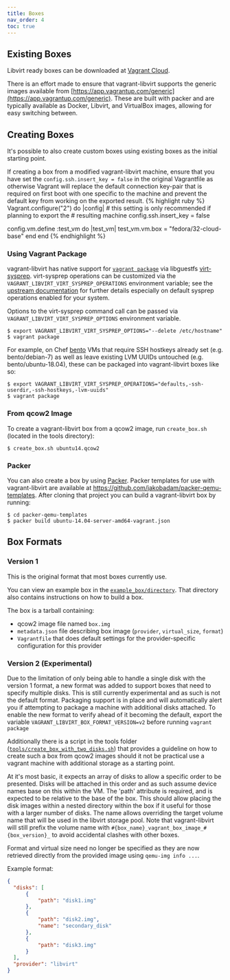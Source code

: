 ```yaml
---
title: Boxes
nav_order: 4
toc: true
---
```


## Existing Boxes

Libvirt ready boxes can be downloaded at
[Vagrant Cloud](https://app.vagrantup.com/boxes/search?provider=libvirt).

There is an effort made to ensure that vagrant-libvirt supports the generic images available
from [https://app.vagrantup.com/generic](https://app.vagrantup.com/generic). These are built with
packer and are typically available as Docker, Libvirt, and VirtualBox images, allowing for
easy switching between.

## Creating Boxes

It's possible to also create custom boxes using existing boxes as the initial
starting point.

<div class="info">
If creating a box from a modified vagrant-libvirt machine, ensure that you have set the
<code class="language-plaintext highlighter-rouge">config.ssh.insert_key = false</code>
in the original Vagrantfile as otherwise Vagrant will replace the default connection
key-pair that is required on first boot with one specific to the machine and prevent
the default key from working on the exported result.
{% highlight ruby %}
Vagrant.configure("2") do |config|
  # this setting is only recommended if planning to export the
  # resulting machine
  config.ssh.insert_key = false

  config.vm.define :test_vm do |test_vm|
    test_vm.vm.box = "fedora/32-cloud-base"
  end
end
{% endhighlight %}
</div>

### Using Vagrant Package

vagrant-libvirt has native support for [`vagrant
package`](https://www.vagrantup.com/docs/cli/package.html) via
libguestfs [virt-sysprep](http://libguestfs.org/virt-sysprep.1.html).
virt-sysprep operations can be customized via the
`VAGRANT_LIBVIRT_VIRT_SYSPREP_OPERATIONS` environment variable; see the
[upstream
documentation](http://libguestfs.org/virt-sysprep.1.html#operations) for
further details especially on default sysprep operations enabled for
your system.

Options to the virt-sysprep command call can be passed via
`VAGRANT_LIBVIRT_VIRT_SYSPREP_OPTIONS` environment variable.

```shell
$ export VAGRANT_LIBVIRT_VIRT_SYSPREP_OPTIONS="--delete /etc/hostname"
$ vagrant package
```

For example, on Chef [bento](https://github.com/chef/bento) VMs that
require SSH hostkeys already set (e.g. bento/debian-7) as well as leave
existing LVM UUIDs untouched (e.g. bento/ubuntu-18.04), these can be
packaged into vagrant-libvirt boxes like so:

```shell
$ export VAGRANT_LIBVIRT_VIRT_SYSPREP_OPERATIONS="defaults,-ssh-userdir,-ssh-hostkeys,-lvm-uuids"
$ vagrant package
```

### From qcow2 Image

To create a vagrant-libvirt box from a qcow2 image, run `create_box.sh`
(located in the tools directory):

```shell
$ create_box.sh ubuntu14.qcow2
```

### Packer

You can also create a box by using [Packer](https://packer.io). Packer
templates for use with vagrant-libvirt are available at
https://github.com/jakobadam/packer-qemu-templates. After cloning that project
you can build a vagrant-libvirt box by running:

```shell
$ cd packer-qemu-templates
$ packer build ubuntu-14.04-server-amd64-vagrant.json
```

## Box Formats

### Version 1

This is the original format that most boxes currently use.

You can view an example box in the
[`example_box/directory`](https://github.com/vagrant-libvirt/vagrant-libvirt/tree/master/example_box).
That directory also contains instructions on how to build a box.

The box is a tarball containing:

* qcow2 image file named `box.img`
* `metadata.json` file describing box image (`provider`, `virtual_size`,
  `format`)
* `Vagrantfile` that does default settings for the provider-specific
  configuration for this provider


### Version 2 (Experimental)

Due to the limitation of only being able to handle a single disk with the version 1 format, a new
format was added to support boxes that need to specify multiple disks. This is still currently
experimental and as such is not the default format. Packaging support is in place and will automatically
alert you if attempting to package a machine with additional disks attached. To enable the new format
to verify ahead of it becoming the default, export the variable `VAGRANT_LIBVIRT_BOX_FORMAT_VERSION=v2`
before running `vagrant package`

Additionally there is a script in the tools folder
([`tools/create_box_with_two_disks.sh`](https://github.com/vagrant-libvirt/vagrant-libvirt/blob/master/tools/create_box_with_two_disks.sh))
that provides a guideline on how to create such a box from qcow2 images should it not be practical use
a vagrant machine with additional storage as a starting point.

At it's most basic, it expects an array of disks to allow a specific order to be presented. Disks
will be attached in this order and as such assume device names base on this within the VM. The
'path' attribute is required, and is expected to be relative to the base of the box. This should
allow placing the disk images within a nested directory within the box if it useful for those
with a larger number of disks. The name allows overriding the target volume name that will be
used in the libvirt storage pool. Note that vagrant-libvirt will still prefix the volume name
with `#{box_name}_vagrant_box_image_#{box_version}_` to avoid accidental clashes with other boxes.

Format and virtual size need no longer be specified as they are now retrieved directly from the
provided image using `qemu-img info ...`.

Example format:
```json
{
  "disks": [
      {
          "path": "disk1.img"
      },
      {
          "path": "disk2.img",
          "name": "secondary_disk"
      },
      {
          "path": "disk3.img"
      }
  ],
  "provider": "libvirt"
}
```
